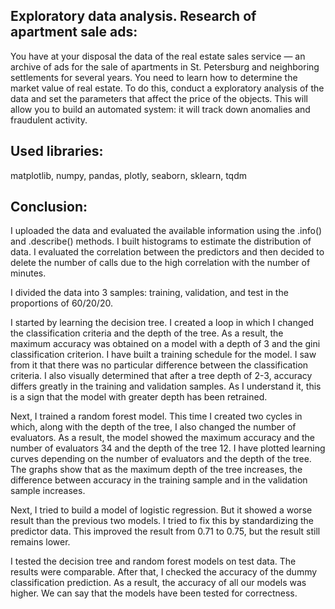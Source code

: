 ## Exploratory data analysis. Research of apartment sale ads:

You have at your disposal the data of the real estate sales service — an archive of ads for the sale of apartments in St. Petersburg and neighboring settlements for several years. You need to learn how to determine the market value of real estate. To do this, conduct a exploratory analysis of the data and set the parameters that affect the price of the objects. This will allow you to build an automated system: it will track down anomalies and fraudulent activity.

## Used libraries:

matplotlib, numpy, pandas, plotly, seaborn, sklearn, tqdm

## Conclusion:

I uploaded the data and evaluated the available information using the .info() and .describe() methods. I built histograms to estimate the distribution of data. I evaluated the correlation between the predictors and then decided to delete the number of calls due to the high correlation with the number of minutes.

I divided the data into 3 samples: training, validation, and test in the proportions of 60/20/20.

I started by learning the decision tree. I created a loop in which I changed the classification criteria and the depth of the tree. As a result, the maximum accuracy was obtained on a model with a depth of 3 and the gini classification criterion. I have built a training schedule for the model. I saw from it that there was no particular difference between the classification criteria. I also visually determined that after a tree depth of 2-3, accuracy differs greatly in the training and validation samples. As I understand it, this is a sign that the model with greater depth has been retrained.

Next, I trained a random forest model. This time I created two cycles in which, along with the depth of the tree, I also changed the number of evaluators. As a result, the model showed the maximum accuracy and the number of evaluators 34 and the depth of the tree 12. I have plotted learning curves depending on the number of evaluators and the depth of the tree. The graphs show that as the maximum depth of the tree increases, the difference between accuracy in the training sample and in the validation sample increases.

Next, I tried to build a model of logistic regression. But it showed a worse result than the previous two models. I tried to fix this by standardizing the predictor data. This improved the result from 0.71 to 0.75, but the result still remains lower.

I tested the decision tree and random forest models on test data. The results were comparable. After that, I checked the accuracy of the dummy classification prediction. As a result, the accuracy of all our models was higher. We can say that the models have been tested for correctness.
